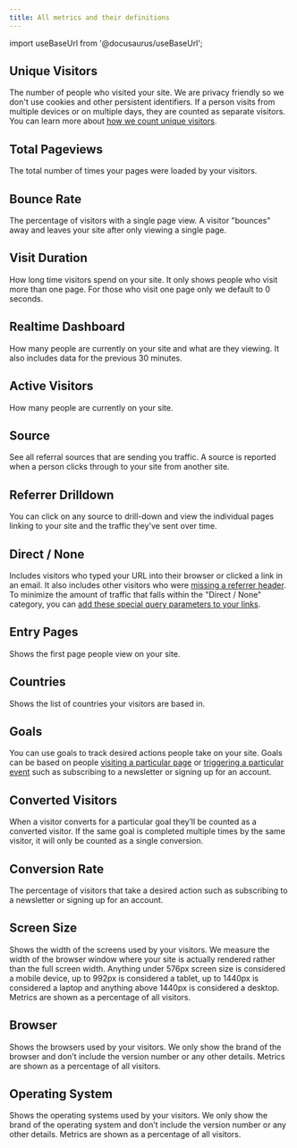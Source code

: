 ```yaml
---
title: All metrics and their definitions
---
```


import useBaseUrl from '@docusaurus/useBaseUrl';

## Unique Visitors

The number of people who visited your site. We are privacy friendly so we don't use cookies and other persistent identifiers. If a person visits from multiple devices or on multiple days, they are counted as separate visitors. You can learn more about [how we count unique visitors](https://plausible.io/data-policy).

## Total Pageviews

The total number of times your pages were loaded by your visitors.

## Bounce Rate

The percentage of visitors with a single page view. A visitor "bounces" away and leaves your site after only viewing a single page. 

## Visit Duration

How long time visitors spend on your site. It only shows people who visit more than one page. For those who visit one page only we default to 0 seconds.

## Realtime Dashboard

How many people are currently on your site and what are they viewing. It also includes data for the previous 30 minutes.

## Active Visitors

How many people are currently on your site.

## Source

See all referral sources that are sending you traffic. A source is reported when a person clicks through to your site from another site.

## Referrer Drilldown

You can click on any source to drill-down and view the individual pages linking to your site and the traffic they've sent over time.

## Direct / None

Includes visitors who typed your URL into their browser or clicked a link in an email. It also includes other visitors who were [missing a referrer header](https://plausible.io/blog/referrer-policy). To minimize the amount of traffic that falls within the "Direct / None" category, you can [add these special query parameters to your links](https://docs.plausible.io/manual-link-tagging/).

## Entry Pages

Shows the first page people view on your site.

## Countries

Shows the list of countries your visitors are based in.

## Goals

You can use goals to track desired actions people take on your site. Goals can be based on people [visiting a particular page](https://docs.plausible.io/pageview-goals/) or [triggering a particular event](https://docs.plausible.io/custom-event-goals/) such as subscribing to a newsletter or signing up for an account.

## Converted Visitors

When a visitor converts for a particular goal they’ll be counted as a converted visitor. If the same goal is completed multiple times by the same visitor, it will only be counted as a single conversion.

## Conversion Rate

The percentage of visitors that take a desired action such as subscribing to a newsletter or signing up for an account.

## Screen Size

Shows the width of the screens used by your visitors. We measure the width of the browser window where your site is actually rendered rather than the full screen width. Anything under 576px screen size is considered a mobile device, up to 992px is considered a tablet, up to 1440px is considered a laptop and anything above 1440px is considered a desktop. Metrics are shown as a percentage of all visitors.

## Browser

Shows the browsers used by your visitors. We only show the brand of the browser and don’t include the version number or any other details. Metrics are shown as a percentage of all visitors.

## Operating System

Shows the operating systems used by your visitors. We only show the brand of the operating system and don’t include the version number or any other details. Metrics are shown as a percentage of all visitors.
